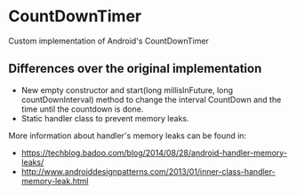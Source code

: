# CountDownTimer
Custom implementation of Android's CountDownTimer 

## Differences over the original implementation
* New empty constructor and start(long millisInFuture, long countDownInterval) method to change the interval CountDown and the time until the countdown is done. 
* Static handler class to prevent memory leaks. 

More information about handler's memory leaks can be found in:
- https://techblog.badoo.com/blog/2014/08/28/android-handler-memory-leaks/
- http://www.androiddesignpatterns.com/2013/01/inner-class-handler-memory-leak.html

